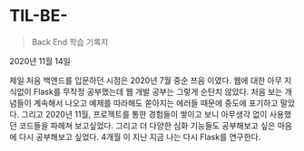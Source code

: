 # TIL-BE-
> Back End 학습 기록지


2020년 11월 14일

제일 처음 백엔드를 입문하던 시점은 2020년 7월 중순 쯔음 이였다. 웹에 대한 아무 지식없이 Flask를 무작정 공부했는데 
웹 개발 공부는 그렇게 순탄치 않았다. 처음 보는 개념들이 계속해서 나오고 예제를 따라해도 쏟아지는 에러들 때문에
중도에 포기하고 말았다. 그리고 2020년 11월, 프로젝트를 통한 경험들이 쌓이고 보니 아무생각 없이 사용했던 코드들을
파헤쳐 보고싶었다. 그리고 더 다양한 심화 기능들도 공부해보고 싶은 마음에 다시 공부해보고 싶었다.
4개월 이 지난 지금 나는 다시 Flask를 연구한다. 